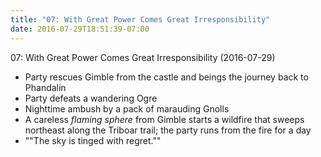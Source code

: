 ```yaml
---
title: "07: With Great Power Comes Great Irresponsibility"
date: 2016-07-29T18:51:39-07:00
---
```


07: With Great Power Comes Great Irresponsibility (2016-07-29)

- Party rescues Gimble from the castle and beings the journey back to Phandalin
- Party defeats a wandering Ogre
- Nighttime ambush by a pack of marauding Gnolls
- A careless _flaming sphere_ from Gimble starts a wildfire that sweeps northeast along the Triboar trail; the party runs from the fire for a day
- ""The sky is tinged with regret.""

